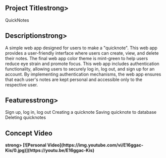 
<h2><strong>Project Title</strong>strong></h2>

QuickNotes

<h2><strong>Description</strong>strong></h2>
A simple web app designed for users to make a "quicknote". 
This web app provides a user-friendly interface where users can create, view, 
and delete their notes. The final web app color theme is mint-green to 
help users reduce eye strain and promote focus. This web app includes 
authentication functionality, allowing users to securely log in, 
log out, and sign up for an account. By implementing authentication
mechanisms, the web app ensures that each user's notes are kept personal 
and accessible only to the respective user.

<h2><strong>Features</strong>strong></h2>
Sign up, log in, log out
Creating a quicknote
Saving quicknote to database
Deleting quicknotes


<h2><strong>Concept Video</h2>strong></h2>
[![Personal Video](https://img.youtube.com/vi/E16ggac-Kis/0.jpg)](https://youtu.be/E16ggac-Kis)

